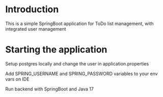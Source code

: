 # Introduction

This is a simple SpringBoot application for ToDo list management, with integrated user management

# Starting the application

Setup postgres locally and change the user in application.properties

Add SPRING_USERNAME and SPRING_PASSWORD variables to your env vars on IDE

Run backend with SpringBoot and Java 17